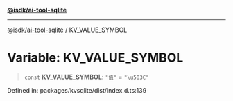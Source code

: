 [**@isdk/ai-tool-sqlite**](../README.md)

***

[@isdk/ai-tool-sqlite](../globals.md) / KV\_VALUE\_SYMBOL

# Variable: KV\_VALUE\_SYMBOL

> `const` **KV\_VALUE\_SYMBOL**: `"值"` = `"\u503C"`

Defined in: packages/kvsqlite/dist/index.d.ts:139
